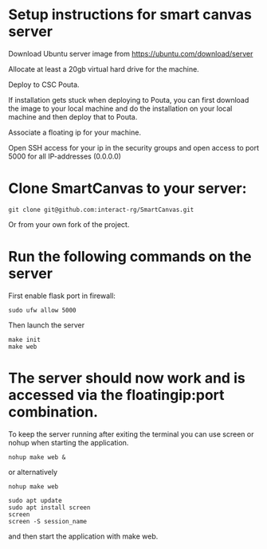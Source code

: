 # Setup instructions for smart canvas server

Download Ubuntu server image from https://ubuntu.com/download/server

Allocate at least a 20gb virtual hard drive for the machine.

Deploy to CSC Pouta.

If installation gets stuck when deploying to Pouta, you can first download the image to your local machine and do the installation on your local machine and then deploy that to Pouta.

Associate a floating ip for your machine.

Open SSH access for your ip in the security groups and open access to port 5000 for all IP-addresses (0.0.0.0)

# Clone SmartCanvas to your server:

```console
git clone git@github.com:interact-rg/SmartCanvas.git
```
Or from your own fork of the project.

# Run the following commands on the server

First enable flask port in firewall:

```console
sudo ufw allow 5000
```

Then launch the server

```console
make init
make web
```

# The server should now work and is accessed via the floatingip:port combination.

To keep the server running after exiting the terminal you can use screen or nohup when starting the application.

```console
nohup make web &
```

or alternatively

```console
nohup make web
```

```console
sudo apt update
sudo apt install screen
screen
screen -S session_name
```
and then start the application with make web.